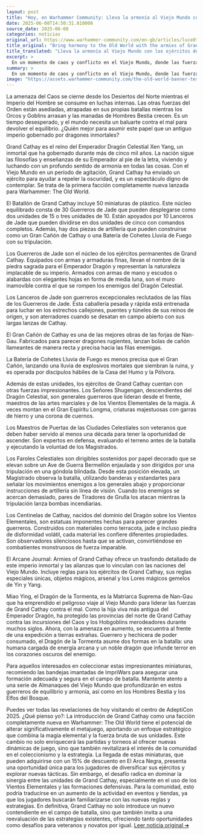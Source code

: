```yaml
---
layout: post
title: "Hoy, en Warhammer Community: Lleva la armonía al Viejo Mundo con los ejércitos de Gran Cathay - Comunidad Warhammer"
date: 2025-06-08T14:50:31.810008
source_date: 2025-06-08
categories: noticias
original_url: https://www.warhammer-community.com/en-gb/articles/luce8te0/bring-harmony-to-the-old-world-with-the-armies-of-grand-cathay/
title_original: "Bring harmony to the Old World with the armies of Grand Cathay - Warhammer Community"
title_translated: "Lleva la armonía al Viejo Mundo con los ejércitos de Gran Cathay - Comunidad Warhammer"
excerpt: >
  En un momento de caos y conflicto en el Viejo Mundo, donde las fuerzas del Orden luchan por mantener el equilibrio, emerge una nueva esperanza: Gran Cathay. Esta antigua y majestuosa nación, gobernada por el inmortal Emperador Dragón Celestial, Xen Yang, ha enviado sus ejércitos para enfrentar la oscuridad. Con una impresionante colección de miniaturas, que incluye guerreros de jade, artillería imponente y líderes poderosos, Gran Cathay se presenta como la primera facción completamente nueva en Warhammer: The Old World. Descubre cómo esta civilización milenaria, con su filosofía de armonía y poderío militar, se convierte en el baluarte que el mundo necesita desesperadamente.
summary: >
  En un momento de caos y conflicto en el Viejo Mundo, donde las fuerzas del Orden luchan por mantener el equilibrio, emerge una nueva esperanza: Gran Cathay. Esta antigua y majestuosa nación, gobernada por el inmortal Emperador Dragón Celestial, Xen Yang, ha enviado sus ejércitos para enfrentar la oscuridad. Con una impresionante colección de miniaturas, que incluye guerreros de jade, artillería imponente y líderes poderosos, Gran Cathay se presenta como la primera facción completamente nueva en Warhammer: The Old World. Descubre cómo esta civilización milenaria, con su filosofía de armonía y poderío militar, se convierte en el baluarte que el mundo necesita desesperadamente.
image: "https://assets.warhammer-community.com/the-old-world-banner-test.jpg"
---
```


La amenaza del Caos se cierne desde los Desiertos del Norte mientras el Imperio del Hombre se consume en luchas internas. Las otras fuerzas del Orden están asediadas, atrapadas en sus propias batallas mientras los Orcos y Goblins arrasan y las manadas de Hombres Bestia crecen. Es un tiempo desesperado, y el mundo necesita un baluarte contra el mal para devolver el equilibrio. ¿Quién mejor para asumir este papel que un antiguo imperio gobernado por dragones inmortales?

Grand Cathay es el reino del Emperador Dragón Celestial Xen Yang, un inmortal que ha gobernado durante más de cinco mil años. La nación sigue las filosofías y enseñanzas de su Emperador al pie de la letra, viviendo y luchando con un profundo sentido de armonía en todas las cosas. Con el Viejo Mundo en un período de agitación, Grand Cathay ha enviado un ejército para ayudar a repeler la oscuridad, y es un espectáculo digno de contemplar. Se trata de la primera facción completamente nueva lanzada para Warhammer: The Old World.

El Batallón de Grand Cathay incluye 50 miniaturas de plástico. Este núcleo equilibrado consta de 30 Guerreros de Jade que pueden desplegarse como dos unidades de 15 o tres unidades de 10. Están apoyados por 10 Lanceros de Jade que pueden dividirse en dos unidades de cinco con comandos completos. Además, hay dos piezas de artillería que pueden construirse como un Gran Cañón de Cathay o una Batería de Cohetes Lluvia de Fuego con su tripulación.

Los Guerreros de Jade son el núcleo de los ejércitos permanentes de Grand Cathay. Equipados con armas y armaduras finas, llevan el nombre de la piedra sagrada para el Emperador Dragón y representan la naturaleza implacable de su imperio. Armados con armas de mano y escudos o alabardas con elegantes hojas en forma de media luna, son el muro inamovible contra el que se rompen los enemigos del Dragón Celestial.

Los Lanceros de Jade son guerreros excepcionales reclutados de las filas de los Guerreros de Jade. Esta caballería pesada y rápida está entrenada para luchar en los estrechos callejones, puentes y túneles de sus reinos de origen, y son aterradores cuando se desatan en campo abierto con sus largas lanzas de Cathay.

El Gran Cañón de Cathay es una de las mejores obras de las forjas de Nan-Gau. Fabricados para parecer dragones rugientes, lanzan bolas de cañón llameantes de manera recta y precisa hacia las filas enemigas.

La Batería de Cohetes Lluvia de Fuego es menos precisa que el Gran Cañón, lanzando una lluvia de explosivos mortales que siembran la ruina, y es operada por discípulos hábiles de la Casa del Humo y la Pólvora.

Además de estas unidades, los ejércitos de Grand Cathay cuentan con otras fuerzas impresionantes. Los Señores Shugengan, descendientes del Dragón Celestial, son generales guerreros que lideran desde el frente, maestros de las artes marciales y de los Vientos Elementales de la magia. A veces montan en el Gran Espíritu Longma, criaturas majestuosas con garras de hierro y una corona de cuernos.

Los Maestros de Puertas de las Ciudades Celestiales son veteranos que deben haber servido al menos una década para tener la oportunidad de ascender. Son expertos en defensa, evaluando el terreno antes de la batalla y ejecutando la voluntad de los Magistrados.

Los Faroles Celestiales son dirigibles sostenidos por papel decorado que se elevan sobre un Ave de Guerra Bermellón enjaulada y son dirigidos por una tripulación en una góndola blindada. Desde esta posición elevada, un Magistrado observa la batalla, utilizando banderas y estandartes para señalar los movimientos enemigos a los generales abajo y proporcionar instrucciones de artillería sin línea de visión. Cuando los enemigos se acercan demasiado, pares de Tiradores de Grulla los atacan mientras la tripulación lanza bombas incendiarias.

Los Centinelas de Cathay, nacidos del dominio del Dragón sobre los Vientos Elementales, son estatuas imponentes hechas para parecer grandes guerreros. Construidos con materiales como terracota, jade e incluso piedra de disformidad volátil, cada material les confiere diferentes propiedades. Son observadores silenciosos hasta que se activan, convirtiéndose en combatientes monstruosos de fuerza imparable.

El Arcane Journal: Armies of Grand Cathay ofrece un trasfondo detallado de este imperio inmortal y las alianzas que lo vinculan con las naciones del Viejo Mundo. Incluye reglas para los ejércitos de Grand Cathay, sus reglas especiales únicas, objetos mágicos, arsenal y los Lores mágicos gemelos de Yin y Yang.

Miao Ying, el Dragón de la Tormenta, es la Matriarca Suprema de Nan-Gau que ha emprendido el peligroso viaje al Viejo Mundo para liderar las fuerzas de Grand Cathay contra el mal. Como la hija viva más antigua del Emperador Dragón, ha protegido las provincias del norte de Grand Cathay contra las incursiones del Caos y los Hobgoblins merodeadores durante muchos siglos. Ahora, con la amenaza en aumento, se encuentra al frente de una expedición a tierras extrañas. Guerrero y hechicera de poder consumado, el Dragón de la Tormenta asume dos formas en la batalla: una humana cargada de energía arcana y un noble dragón que infunde terror en los corazones oscuros del enemigo.

Para aquellos interesados en coleccionar estas impresionantes miniaturas, recomiendo las bandejas imantadas de ImpriWars para asegurar una formación adecuada y segura en el campo de batalla. Mantente atento a una serie de Almanaques del Viejo Mundo que profundizarán en estos guerreros de equilibrio y armonía, así como en los Hombres Bestia y los Elfos del Bosque.

Puedes ver todas las revelaciones de hoy visitando el centro de AdeptiCon 2025.
¿Qué pienso yo?: La introducción de Grand Cathay como una facción completamente nueva en Warhammer: The Old World tiene el potencial de alterar significativamente el metajuego, aportando un enfoque estratégico que combina la magia elemental y la fuerza bruta de sus unidades. Este cambio no solo enriquecerá las partidas y torneos al ofrecer nuevas dinámicas de juego, sino que también revitalizará el interés de la comunidad en el coleccionismo y la estrategia. La llegada de estas miniaturas, que pueden adquirirse con un 15% de descuento en El Arca Negra, presenta una oportunidad única para los jugadores de diversificar sus ejércitos y explorar nuevas tácticas. Sin embargo, el desafío radica en dominar la sinergia entre las unidades de Grand Cathay, especialmente en el uso de los Vientos Elementales y las formaciones defensivas. Para la comunidad, esto podría traducirse en un aumento de la actividad en eventos y tiendas, ya que los jugadores buscarán familiarizarse con las nuevas reglas y estrategias. En definitiva, Grand Cathay no solo introduce un nuevo contendiente en el campo de batalla, sino que también invita a una reevaluación de las estrategias existentes, ofreciendo tanto oportunidades como desafíos para veteranos y novatos por igual.
[Leer noticia original ➜](https://www.warhammer-community.com/en-gb/articles/luce8te0/bring-harmony-to-the-old-world-with-the-armies-of-grand-cathay/)
